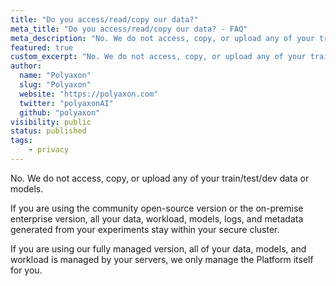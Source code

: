 ```yaml
---
title: "Do you access/read/copy our data?"
meta_title: "Do you access/read/copy our data? - FAQ"
meta_description: "No. We do not access, copy, or upload any of your train/test/dev data or models."
featured: true
custom_excerpt: "No. We do not access, copy, or upload any of your train/test/dev data or models."
author:
  name: "Polyaxon"
  slug: "Polyaxon"
  website: "https://polyaxon.com"
  twitter: "polyaxonAI"
  github: "polyaxon"
visibility: public
status: published
tags:
    - privacy
---
```


No. We do not access, copy, or upload any of your train/test/dev data or models.

If you are using the community open-source version or the on-premise enterprise version, 
all your data, workload, models, logs, and metadata generated from your experiments stay within your secure cluster.

If you are using our fully managed version, all of your data, models, and workload is managed by your servers, we only manage the Platform itself for you.
